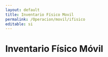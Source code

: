 ```yaml
---
layout: default
title: Inventario Físico Movil
permalink: /Operacion/movil/ifisico
editable: si
---
```


# Inventario Físico Móvil

